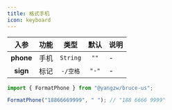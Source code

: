```yaml
---
title: 格式手机
icon: keyboard
---
```


入参|功能|类型|默认|说明
:-:|:-:|:-:|:-:|-
**phone**|手机|`String`|`""`|-
**sign**|标记|`-/空格`|`"-"`|-

```js
import { FormatPhone } from "@yangzw/bruce-us";

FormatPhone("18866669999", " "); // "188 6666 9999"
```